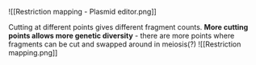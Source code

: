 ![[Restriction mapping - Plasmid editor.png]]

Cutting at different points gives different fragment counts.
**More cutting points allows more genetic diversity** - there are more points where fragments can be cut and swapped around in meiosis(?)
![[Restriction mapping.png]]
